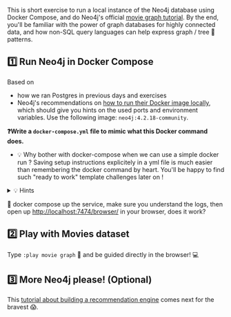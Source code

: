 This is short exercise to run a local instance of the Neo4j database using Docker Compose, and do Neo4j's official [movie graph tutorial](https://neo4j.com/developer/cypher/guide-cypher-basics/#cypher-movie-find). By the end, you'll be familiar with the power of graph databases for highly connected data, and how non-SQL query languages can help express graph / tree 🌳 patterns.

## 1️⃣ Run Neo4j in Docker Compose

Based on
- how we ran Postgres in previous days and exercises
- Neo4j's recommendations on [how to run their Docker image locally](https://neo4j.com/developer/docker/), which should give you hints on the used ports and environment variables. Use the following image: `neo4j:4.2.18-community`.


**❓Write a `docker-compose.yml` file to mimic what this Docker command does.**
- 💡 Why bother with docker-compose when we can use a simple docker run ? Saving setup instructions explicitely in a yml file is much easier than remembering the docker command by heart. You'll be happy to find such "ready to work" template challenges later on !

<details>
  <summary markdown='span'>💡 Hints</summary>

- To connect, type `neo4j` as the username and `s3cr3t` as the password, that's how we interpret their `NEO4J_AUTH=neo4j/s3cr3t` environment variable
- 💯 Did you create a `.env` file to store the `NEO4J_AUTH` environment variable value? Or did you hardcode it in the `docker-compose.yml` 😡. If the latter, modify your `docker-compose.yml` file and create a `.env` file based on the template from the `env-template`!
- Do not forget to also open the 7687 port❗ This port handles the communication between the database and Neo4j, and for example handles the database connection.

</details>

🧪 docker compose up the service, make sure you understand the logs, then open up [http://localhost:7474/browser/](http://localhost:7474/browser/) in your browser, does it work?

## 2️⃣ Play with Movies dataset
Type `:play movie graph` 🎥 and be guided directly in the browser! 💻


## 3️⃣ More Neo4j please! (Optional)

This [tutorial about building a recommendation engine](https://neo4j.com/developer/cypher/guide-build-a-recommendation-engine/) comes next for the bravest 😱.

<br>
